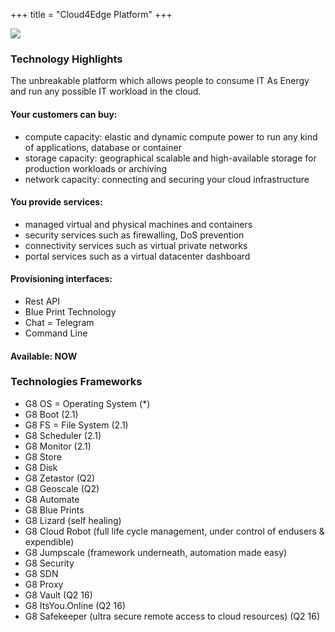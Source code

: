 +++
title = "Cloud4Edge Platform"
+++

<img class="gener8Logo" src="https://3.bp.blogspot.com/-db5DSmaoYVs/VscLuWFUZDI/AAAAAAAAC3Q/iY3kBP8xgtA/s400/Cloud4edge%2Bplatform.1.png">

### Technology Highlights

The unbreakable platform which allows people to consume IT As Energy and run any possible IT workload in the cloud.

#### Your customers can buy:
* compute capacity: elastic and dynamic compute power to run any kind of applications, database or container
* storage capacity: geographical scalable and high-available storage for production workloads or archiving
* network capacity: connecting and securing your cloud infrastructure

#### You provide services:
* managed virtual and physical machines and containers
* security services such as firewalling, DoS prevention
* connectivity services such as virtual private networks
* portal services such as a virtual datacenter dashboard

#### Provisioning interfaces:
* Rest API
* Blue Print Technology
* Chat = Telegram
* Command Line

#### Available: NOW

### Technologies Frameworks
* G8 OS = Operating System (*)
* G8 Boot (2.1)
* G8 FS = File System (2.1)
* G8 Scheduler (2.1)
* G8 Monitor (2.1)
* G8 Store
* G8 Disk
* G8 Zetastor (Q2)
* G8 Geoscale (Q2)
* G8 Automate
* G8 Blue Prints
* G8 Lizard  (self healing)
* G8 Cloud Robot (full life cycle management, under control of endusers & expendible)
* G8 Jumpscale (framework underneath, automation made easy)
* G8 Security
* G8 SDN
* G8 Proxy
* G8 Vault (Q2 16)
* G8 ItsYou.Online (Q2 16)
* G8 Safekeeper (ultra secure remote access to cloud resources) (Q2 16)